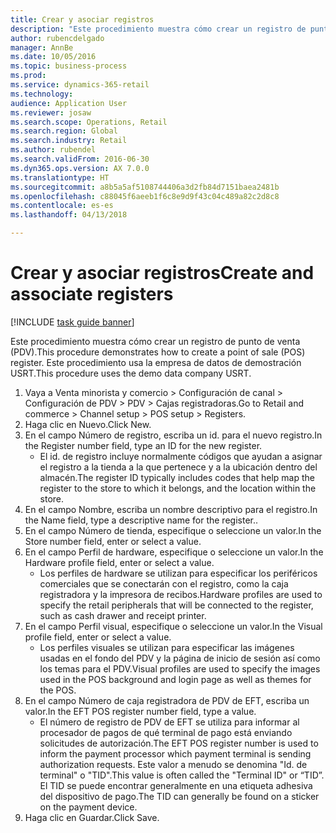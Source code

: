 ```yaml
--- 
title: Crear y asociar registros
description: "Este procedimiento muestra cómo crear un registro de punto de venta (PDV)."
author: rubencdelgado
manager: AnnBe
ms.date: 10/05/2016
ms.topic: business-process
ms.prod: 
ms.service: dynamics-365-retail
ms.technology: 
audience: Application User
ms.reviewer: josaw
ms.search.scope: Operations, Retail
ms.search.region: Global
ms.search.industry: Retail
ms.author: rubendel
ms.search.validFrom: 2016-06-30
ms.dyn365.ops.version: AX 7.0.0
ms.translationtype: HT
ms.sourcegitcommit: a8b5a5af5108744406a3d2fb84d7151baea2481b
ms.openlocfilehash: c88045f6aeeb1f6c8e9d9f43c04c489a82c2d8c8
ms.contentlocale: es-es
ms.lasthandoff: 04/13/2018

---
```

# <a name="create-and-associate-registers"></a><span data-ttu-id="b915f-103">Crear y asociar registros</span><span class="sxs-lookup"><span data-stu-id="b915f-103">Create and associate registers</span></span>

[!INCLUDE [task guide banner](../includes/task-guide-banner.md)]

<span data-ttu-id="b915f-104">Este procedimiento muestra cómo crear un registro de punto de venta (PDV).</span><span class="sxs-lookup"><span data-stu-id="b915f-104">This procedure demonstrates how to create a point of sale (POS) register.</span></span> <span data-ttu-id="b915f-105">Este procedimiento usa la empresa de datos de demostración USRT.</span><span class="sxs-lookup"><span data-stu-id="b915f-105">This procedure uses the demo data company USRT.</span></span>

1. <span data-ttu-id="b915f-106">Vaya a Venta minorista y comercio > Configuración de canal > Configuración de PDV > PDV > Cajas registradoras.</span><span class="sxs-lookup"><span data-stu-id="b915f-106">Go to Retail and commerce > Channel setup > POS setup > Registers.</span></span>
2. <span data-ttu-id="b915f-107">Haga clic en Nuevo.</span><span class="sxs-lookup"><span data-stu-id="b915f-107">Click New.</span></span>
3. <span data-ttu-id="b915f-108">En el campo Número de registro, escriba un id. para el nuevo registro.</span><span class="sxs-lookup"><span data-stu-id="b915f-108">In the Register number field, type an ID for the new register.</span></span>
    * <span data-ttu-id="b915f-109">El id. de registro incluye normalmente códigos que ayudan a asignar el registro a la tienda a la que pertenece y a la ubicación dentro del almacén.</span><span class="sxs-lookup"><span data-stu-id="b915f-109">The register ID typically includes codes that help map the register to the store to which it belongs, and the location within the store.</span></span>  
4. <span data-ttu-id="b915f-110">En el campo Nombre, escriba un nombre descriptivo para el registro.</span><span class="sxs-lookup"><span data-stu-id="b915f-110">In the Name field, type a descriptive name for the register..</span></span>
5. <span data-ttu-id="b915f-111">En el campo Número de tienda, especifique o seleccione un valor.</span><span class="sxs-lookup"><span data-stu-id="b915f-111">In the Store number field, enter or select a value.</span></span>
6. <span data-ttu-id="b915f-112">En el campo Perfil de hardware, especifique o seleccione un valor.</span><span class="sxs-lookup"><span data-stu-id="b915f-112">In the Hardware profile field, enter or select a value.</span></span>
    * <span data-ttu-id="b915f-113">Los perfiles de hardware se utilizan para especificar los periféricos comerciales que se conectarán con el registro, como la caja registradora y la impresora de recibos.</span><span class="sxs-lookup"><span data-stu-id="b915f-113">Hardware profiles are used to specify the retail peripherals that will be connected to the register, such as cash drawer and receipt printer.</span></span>  
7. <span data-ttu-id="b915f-114">En el campo Perfil visual, especifique o seleccione un valor.</span><span class="sxs-lookup"><span data-stu-id="b915f-114">In the Visual profile field, enter or select a value.</span></span>
    * <span data-ttu-id="b915f-115">Los perfiles visuales se utilizan para especificar las imágenes usadas en el fondo del PDV y la página de inicio de sesión así como los temas para el PDV.</span><span class="sxs-lookup"><span data-stu-id="b915f-115">Visual profiles are used to specify the images used in the POS background and login page as well as themes for the POS.</span></span>  
8. <span data-ttu-id="b915f-116">En el campo Número de caja registradora de PDV de EFT, escriba un valor.</span><span class="sxs-lookup"><span data-stu-id="b915f-116">In the EFT POS register number field, type a value.</span></span>
    * <span data-ttu-id="b915f-117">El número de registro de PDV de EFT se utiliza para informar al procesador de pagos de qué terminal de pago está enviando solicitudes de autorización.</span><span class="sxs-lookup"><span data-stu-id="b915f-117">The EFT POS register number is used to inform the payment processor which payment terminal is sending authorization requests.</span></span> <span data-ttu-id="b915f-118">Este valor a menudo se denomina "Id. de terminal" o "TID".</span><span class="sxs-lookup"><span data-stu-id="b915f-118">This value is often called the "Terminal ID" or “TID”.</span></span> <span data-ttu-id="b915f-119">El TID se puede encontrar generalmente en una etiqueta adhesiva del dispositivo de pago.</span><span class="sxs-lookup"><span data-stu-id="b915f-119">The TID can generally be found on a sticker on the payment device.</span></span>  
9. <span data-ttu-id="b915f-120">Haga clic en Guardar.</span><span class="sxs-lookup"><span data-stu-id="b915f-120">Click Save.</span></span>



